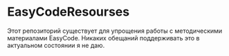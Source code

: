 # EasyCodeResourses
Этот репозиторий существует для упрощения работы с методическими материалами EasyCode. 
Никаких обещаний поддерживать это в актуальном состоянии я не даю. 
